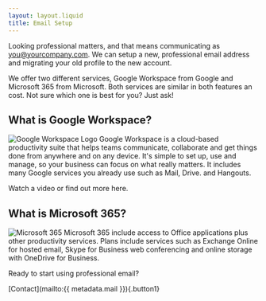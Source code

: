 ```yaml
---
layout: layout.liquid
title: Email Setup
---
```


Looking professional matters, and that means communicating as you@yourcompany.com. We can setup a new, professional email address and migrating your old profile to the new account.

We offer two different services, Google Workspace from Google and Microsoft 365 from Microsoft. Both services are similar in both features an cost. Not sure which one is best for you? Just ask!

## What is Google Workspace?

![Google Workspace Logo](logo-large.png)
Google Workspace is a cloud-based productivity suite that helps teams communicate, collaborate and get things done from anywhere and on any device. It's simple to set up, use and manage, so your business can focus on what really matters. It includes many Google services you already use such as Mail, Drive. and Hangouts.

Watch a video or find out more here.

## What is Microsoft 365?

![Microsoft 365](Office_365_2013_Square.png)
Microsoft 365 include access to Office applications plus other productivity services. Plans include services such as Exchange Online for hosted email, Skype for Business web conferencing and online storage with OneDrive for Business.

Ready to start using professional email?

[Contact](mailto:{{ metadata.mail }}){.button1}
